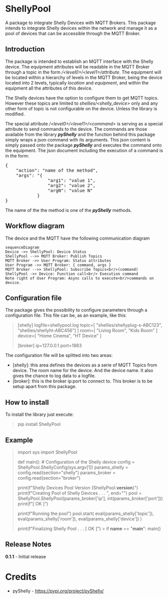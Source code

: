 # ShellyPool
A package to integrate Shelly Devices with MQTT Brokers. This package intends to integrate Shelly devices within the network and manage it as a pool of devices that can be accessible through the MQTT Broker.

## Introduction
The package is intended to establish an MQTT interface with the Shelly device. The equipment attributes will be readable in the MQTT Broker through a topic in the form _/\<level0>/\<level1>/attribute_. The equipment will be located within a hierarchy of levels in the MQTT Broker, being the device located into 2 levels, typically _location_ and _equipment_, and within the equipment all the attributes of this device.

The Shelly devices have the option to configure them to get MQTT topics. However these topics are limited to _shellies/\<shelly_device>_ only and any other form of topic is not configurable on the device. Unless the library is modified.

The special attribute _/\<level0>/\<level1>/\<command>_ is serving as a special attribute to send commands to the device. The commands are those available from the library ___pyShelly___ and the function behind this package simply wraps a json command with its arguments. This json content is simply passed onto the package ___pyShelly___ and executes the command onto the equipment. The json document including the execution of a command is in the form:
<pre>
{
	"action": "name of the method",
	"args": "{
				"arg1": "value 1",
				"arg2": "value 2",
				"argN": "value N"
			}
}
</pre>

The name of the the method is one of the ___pyShelly___ methods. 

## Workflow diagram
The device and the MQTT have the following communication diagram
```mermaid
sequenceDiagram
Device ->> ShellyPool: Device Status
ShellyPool -->> MQTT Broker: Publish Topics
MQTT Broker ->> User Program: Status attributes 
User Program ->> MQTT Broker: { command, args }
MQTT Broker -->> ShellyPool: Subscribe Topics<br/>(command)
ShellyPool ->> Device: Function call<br/> Execution command
Note right of User Program: Async calls to execute<br/>commands on device.
```
## Configuration file
The package gives the possibility to configure parameters through a configuration file. This file can be, as an example, like this:
>[shelly]
>logfile=shellypool.log
>topic=[ "shellies/shellyplug-s-ABC123", "shellies/shellyht-ABC456"] ]
>room=[ "Living Room", "Kids Room" ]
>device=[ "Home Cinema", "HT Device" ]
>
>[broker]
>ip=127.0.0.1
>port=1883

The configuration file will be splitted into two areas:
- [shelly]: this area defines the devices as a serie of MQTT Topics from device. The room name for the device. And the device name. It also gives the chance to log data to a logfile.
- [broker]: this is the broker ip:port to connect to. This broker is to be setup apart from this package.


## How to install
To install the library just execute:
> pip install ShellyPool

## Example
> import sys
import ShellyPool
>
>def main():
>     # Configuration of the Shelly device
>     config = ShellyPool.ShellyConfig(sys.argv[1])
>     params_shelly = config.read(section="shelly")
>     params_broker = config.read(section="broker")
>
> print(f"Shelly Devices Pool Version {ShellyPool.__version__}")
    print(f"Creating Pool of Shelly Devices . . . ", end="")
    pool = ShellyPool.ShellyPool(params_broker['ip'], int(params_broker['port']))
    print(f"[ OK ]")
>
>    print(f"Running the pool")
    pool.start(
        eval(params_shelly['topic']), 
        eval(params_shelly['room']), 
        eval(params_shelly['device'])
        )
   > 
   > print(f"Finalizing Shelly Pool . . . [ OK ]")
    >
>if __name__ == "__main__":
> main()

## Release Notes
**0.1.1** - Initial release

# Credits
 - pyShelly - https://pypi.org/project/pyShelly/
